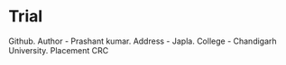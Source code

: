 # Trial
Github. 
Author - Prashant kumar.
Address - Japla.
College - Chandigarh University.
Placement CRC

